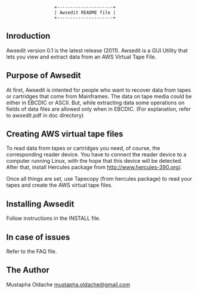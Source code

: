                       +---------------------+
                      | Awsedit README file |
                      +---------------------+ 

Inroduction
-----------
Awsedit version 0.1 is the latest release (2011).
Awsedit is a GUI Utility that lets you view and extract data from an
AWS Virtual Tape File.

Purpose of Awsedit
------------------
At first, Awsedit is intented for people who want to recover data from tapes or
cartridges that come from Mainframes.
The data on tape media could be either in EBCDIC or ASCII. But, while extracting
data some operations on fields of data files are allowed only when in EBCDIC.
(For explanation, refer to awsedit.pdf in doc directory)

Creating AWS virtual tape files
-------------------------------
To read data from tapes or cartridges you need, of course, the corresponding
reader device.
You have to connect the reader device to a computer running Linux, with the hope
that this device will be detected. After that, install Hercules package from 
<http://www.hercules-390.org/>.

Once all things are set, use Tapecopy (from hercules package) to read your tapes
and create the AWS virtual tape files.

Installing Awsedit
------------------
Follow instructions in the INSTALL file.

In case of issues
-----------------
Refer to the FAQ file.


The Author
----------
Mustapha Oldache <mustapha.oldache@gmail.com>

